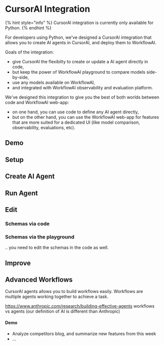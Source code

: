 # CursorAI Integration

{% hint style="info" %}
CursorAI integration is currently only available for Python.
{% endhint %}

For developers using Python, we've designed a CursorAI integration that allows you to create AI agents in CursorAI, and deploy them to WorkflowAI.

Goals of the integration:
- give CursorAI the flexibilty to create or update a AI agent directly in code,
- but keep the power of WorkflowAI playground to compare models side-by-side,
- use any models available on WorkflowAI,
- and integrated with WorkflowAI observability and evaluation platform.

We've designed this integration to give you the best of both worlds between code and WorkflowAI web-app:
- on one hand, you can use code to define any AI agent directly,
- but on the other hand, you can use the WorkflowAI web-app for features that are more suited for a dedicated UI (like model comparison, observability, evaluations, etc).

## Demo

## Setup

## Create AI Agent

## Run Agent

## Edit
### Schemas via code

### Schemas via the playground
.. you need to edit the schemas in the code as well.

## Improve

## Advanced Workflows

CursorAI agents allows you to build workflows easily. Workflows are multiple agents working together to achieve a task.

https://www.anthropic.com/research/building-effective-agents
workflows vs agents (our definition of AI is different than Anthropic)

#### Demo

- Analyze competitors blog, and summarize new features from this week
- ...